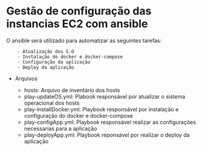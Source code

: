# Gestão de configuração das instancias EC2 com ansible

O ansible será utilizado para automatizar as seguintes tarefas:

        - Atualização dos S.O
        - Instalação do docker e docker-compose
        - Configuração da aplicação
        - Deploy da aplicação


-  Arquivos

      - hosts: Arquivo de inventário dos hosts
      - play-updateOS.yml: Plabook responsável por atualizar o sistema operacional dos hosts
      - play-installDocker.yml: Playbook responsável por instalação e configuração do docker e docker-compose
      - play-configApp.yml: Playbook responsável realizar as configurações necessarias para a aplicação
      - play-deployApp.yml: Playbook reponsável por realizar o deploy da aplicação
